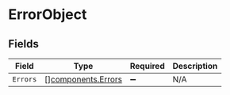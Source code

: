 # ErrorObject


## Fields

| Field                                                    | Type                                                     | Required                                                 | Description                                              |
| -------------------------------------------------------- | -------------------------------------------------------- | -------------------------------------------------------- | -------------------------------------------------------- |
| `Errors`                                                 | [][components.Errors](../../models/components/errors.md) | :heavy_minus_sign:                                       | N/A                                                      |